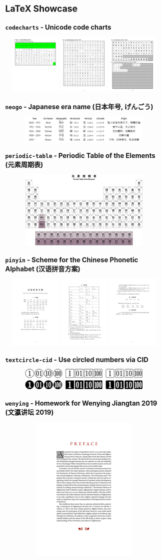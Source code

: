 # LaTeX Showcase

## `codecharts` - Unicode code charts

<p align="center">
    <img src="./images/codecharts-004.svg" alt="codecharts-004" width=30%>
    <img src="./images/codecharts-095.svg" alt="codecharts-095" width=30%>
    <img src="./images/codecharts-376.svg" alt="codecharts-376" width=30%>
</p>

## `neogo` - Japanese era name (日本年号, げんごう)

<p align="center">
    <img src="./images/nengo.svg" alt="nengo" width=75%>
</p>

## `periodic-table` - Periodic Table of the Elements (元素周期表)

<p align="center">
    <img src="./images/periodic-table.svg" alt="periodic-table" width=75%>
</p>

## `pinyin` - Scheme for the Chinese Phonetic Alphabet (汉语拼音方案)

<p align="center">
    <img src="./images/pinyin-1.svg" alt="pinyin-1" width=30%>
    <img src="./images/pinyin-2.svg" alt="pinyin-2" width=30%>
    <img src="./images/pinyin-3.svg" alt="pinyin-3" width=30%>
</p>

## `textcircle-cid` - Use circled numbers via CID

<p align="center">
    <img src="./images/textcircle-cid-xetex.svg" alt="textcircle-cid-xetex" width=75%>
</p>

## `wenying` - Homework for Wenying Jiangtan 2019 (文瀛讲坛 2019)

<p align="center">
    <img src="./images/wenying.svg" alt="wenying" width=60%>
</p>
